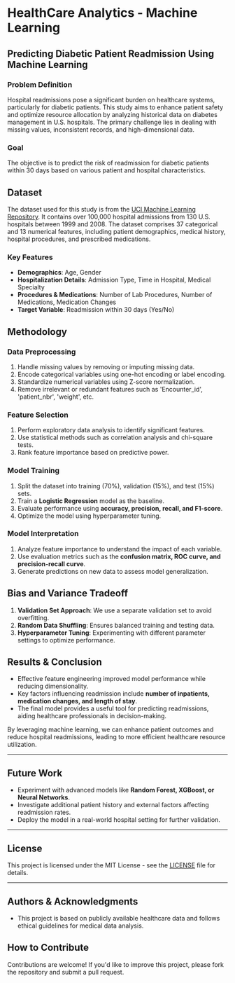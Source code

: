 # HealthCare Analytics - Machine Learning

## Predicting Diabetic Patient Readmission Using Machine Learning

### Problem Definition
Hospital readmissions pose a significant burden on healthcare systems, particularly for diabetic patients. This study aims to enhance patient safety and optimize resource allocation by analyzing historical data on diabetes management in U.S. hospitals. The primary challenge lies in dealing with missing values, inconsistent records, and high-dimensional data.

### Goal
The objective is to predict the risk of readmission for diabetic patients within 30 days based on various patient and hospital characteristics.

## Dataset
The dataset used for this study is from the [UCI Machine Learning Repository](https://archive.ics.uci.edu/ml/datasets/diabetes+130-us+hospitals+for+years+1999-2008). It contains over 100,000 hospital admissions from 130 U.S. hospitals between 1999 and 2008. The dataset comprises 37 categorical and 13 numerical features, including patient demographics, medical history, hospital procedures, and prescribed medications.

### Key Features
- **Demographics**: Age, Gender
- **Hospitalization Details**: Admission Type, Time in Hospital, Medical Specialty
- **Procedures & Medications**: Number of Lab Procedures, Number of Medications, Medication Changes
- **Target Variable**: Readmission within 30 days (Yes/No)

## Methodology

### Data Preprocessing
1. Handle missing values by removing or imputing missing data.
2. Encode categorical variables using one-hot encoding or label encoding.
3. Standardize numerical variables using Z-score normalization.
4. Remove irrelevant or redundant features such as 'Encounter_id', 'patient_nbr', 'weight', etc.

### Feature Selection
1. Perform exploratory data analysis to identify significant features.
2. Use statistical methods such as correlation analysis and chi-square tests.
3. Rank feature importance based on predictive power.

### Model Training
1. Split the dataset into training (70%), validation (15%), and test (15%) sets.
2. Train a **Logistic Regression** model as the baseline.
3. Evaluate performance using **accuracy, precision, recall, and F1-score**.
4. Optimize the model using hyperparameter tuning.

### Model Interpretation
1. Analyze feature importance to understand the impact of each variable.
2. Use evaluation metrics such as the **confusion matrix, ROC curve, and precision-recall curve**.
3. Generate predictions on new data to assess model generalization.

## Bias and Variance Tradeoff
1. **Validation Set Approach**: We use a separate validation set to avoid overfitting.
2. **Random Data Shuffling**: Ensures balanced training and testing data.
3. **Hyperparameter Tuning**: Experimenting with different parameter settings to optimize performance.

## Results & Conclusion
- Effective feature engineering improved model performance while reducing dimensionality.
- Key factors influencing readmission include **number of inpatients, medication changes, and length of stay**.
- The final model provides a useful tool for predicting readmissions, aiding healthcare professionals in decision-making.

By leveraging machine learning, we can enhance patient outcomes and reduce hospital readmissions, leading to more efficient healthcare resource utilization.

---

## Future Work
- Experiment with advanced models like **Random Forest, XGBoost, or Neural Networks**.
- Investigate additional patient history and external factors affecting readmission rates.
- Deploy the model in a real-world hospital setting for further validation.

---

## License
This project is licensed under the MIT License - see the [LICENSE](LICENSE) file for details.

---

## Authors & Acknowledgments
- This project is based on publicly available healthcare data and follows ethical guidelines for medical data analysis.

## How to Contribute
Contributions are welcome! If you'd like to improve this project, please fork the repository and submit a pull request.

